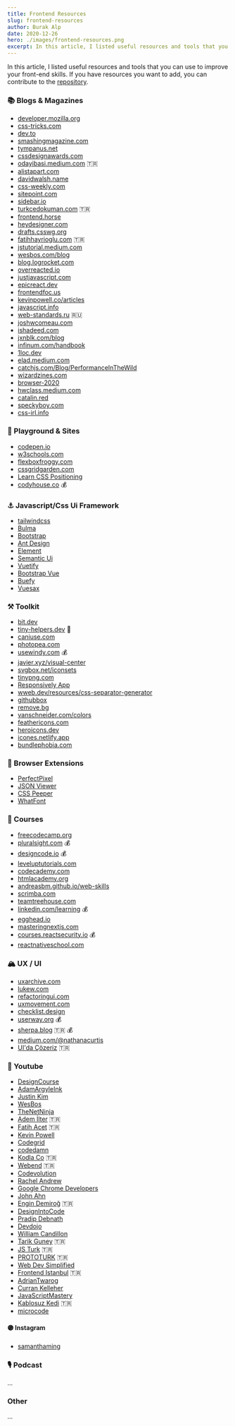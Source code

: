```yaml
---
title: Frontend Resources
slug: frontend-resources
author: Burak Alp
date: 2020-12-26
hero: ./images/frontend-resources.png
excerpt: In this article, I listed useful resources and tools that you can use to improve your front-end skills. If you have resources you want to add, you can contribute to the repository.
---
```


In this article, I listed useful resources and tools that you can use to improve your front-end skills. If you have resources you want to add, you can contribute to the [repository](https://github.com/Bur0/burakalpkara.com).


### 📚 Blogs & Magazines
  - [developer.mozilla.org](https://developer.mozilla.org/en-US/)
  - [css-tricks.com](https://css-tricks.com/) 
  - [dev.to](https://dev.to/)
  - [smashingmagazine.com](https://www.smashingmagazine.com/)
  - [tympanus.net](https://tympanus.net)
  - [cssdesignawards.com](https://www.cssdesignawards.com/)
  - [odayibasi.medium.com](https://odayibasi.medium.com/) 🇹🇷
  - [alistapart.com](https://alistapart.com/)
  - [davidwalsh.name](https://davidwalsh.name/)
  - [css-weekly.com](https://css-weekly.com/)
  - [sitepoint.com](https://www.sitepoint.com/)
  - [sidebar.io](https://sidebar.io/)
  - [turkcedokuman.com](https://turkcedokuman.com/) 🇹🇷
  - [frontend.horse](https://frontend.horse/)
  - [heydesigner.com](https://heydesigner.com/)
  - [drafts.csswg.org](https://drafts.csswg.org/)
  - [fatihhayrioglu.com](https://fatihhayrioglu.com/) 🇹🇷
  - [jstutorial.medium.com](https://jstutorial.medium.com/)
  - [wesbos.com/blog](https://wesbos.com/blog)
  - [blog.logrocket.com](https://blog.logrocket.com/)
  - [overreacted.io](https://overreacted.io/)
  - [justjavascript.com](https://justjavascript.com/)
  - [epicreact.dev](https://epicreact.dev/)
  - [frontendfoc.us](https://frontendfoc.us/)
  - [kevinpowell.co/articles](https://www.kevinpowell.co/articles/)
  - [javascript.info](https://javascript.info) 
  - [web-standards.ru](https://web-standards.ru/) 🇷🇺
  - [joshwcomeau.com](https://www.joshwcomeau.com)
  - [ishadeed.com](https://ishadeed.com)
  - [jxnblk.com/blog](https://jxnblk.com/blog)
  - [infinum.com/handbook](https://infinum.com/handbook/books/frontend)
  - [1loc.dev](https://1loc.dev/)
  - [elad.medium.com](https://elad.medium.com/)
  - [catchjs.com/Blog/PerformanceInTheWild](https://catchjs.com/Blog/PerformanceInTheWild)
  - [wizardzines.com](https://wizardzines.com/zines/css/)  
  - [browser-2020](https://github.com/luruke/browser-2020)
  - [hwclass.medium.com](hwclass.medium.com) 
  - [catalin.red](https://catalin.red/)
  - [speckyboy.com](https://speckyboy.com/)
  - [css-irl.info](https://css-irl.info/)

  

### 🎯 Playground & Sites 
  - [codepen.io](codepen.io/trending)
  - [w3schools.com](https://www.w3schools.com) 
  - [flexboxfroggy.com](https://flexboxfroggy.com) 
  - [cssgridgarden.com](https://cssgridgarden.com)
  - [Learn CSS Positioning](https://ishadeed.com/article/learn-css-positioning/)
  - [codyhouse.co](https://codyhouse.co/) 💰
  

### ⚓︎ Javascript/Css Ui Framework
   - [tailwindcss](http://tailwindcss.com/)
   - [Bulma](https://bulma.io/)
   - [Bootstrap](https://getbootstrap.com/)
   - [Ant Design](https://ant.design/)
   - [Element](https://elemefe.github.io/element-react/#/en-US/quick-start)
   - [Semantic Ui](https://semantic-ui.com/)
   - [Vuetify](https://vuetifyjs.com)
   - [Bootstrap Vue](https://bootstrap-vue.org/)
   - [Buefy](https://buefy.org/)
   - [Vuesax](https://vuesax.com/)
  
### ⚒️ Toolkit
  - [bit.dev](https://bit.dev/)
  - [tiny-helpers.dev](https://tiny-helpers.dev/)  🚀
  - [caniuse.com](https://caniuse.com/)
  - [photopea.com](https://www.photopea.com/)
  - [usewindy.com](https://usewindy.com/) 💰
  - [javier.xyz/visual-center](https://javier.xyz/visual-center/) 
  - [svgbox.net/iconsets](https://svgbox.net/iconsets)
  - [tinypng.com](https://tinypng.com/)
  - [Responsively App](https://github.com/responsively-org/responsively-app)
  - [wweb.dev/resources/css-separator-generator](https://wweb.dev/resources/css-separator-generator)
  - [githubbox](https://github.com/dferber90/githubbox)
  - [remove.bg](https://www.remove.bg/)
  - [vanschneider.com/colors](https://vanschneider.com/colors)
  - [feathericons.com](https://feathericons.com/)
  - [heroicons.dev](https://heroicons.dev/)
  - [icones.netlify.app](https://icones.netlify.app/)
  - [bundlephobia.com](https://bundlephobia.com/)
  
 
 
### 🍪 Browser Extensions
  - [PerfectPixel](https://chrome.google.com/webstore/detail/perfectpixel-by-welldonec/dkaagdgjmgdmbnecmcefdhjekcoceebi?hl) 
  - [JSON Viewer](https://chrome.google.com/webstore/detail/json-viewer/gbmdgpbipfallnflgajpaliibnhdgobh)
  - [CSS Peeper](https://chrome.google.com/webstore/detail/css-peeper/mbnbehikldjhnfehhnaidhjhoofhpehk?hl)
  - [WhatFont](https://chrome.google.com/webstore/detail/whatfont/jabopobgcpjmedljpbcaablpmlmfcogm?hl)

### 🎒 Courses
  - [freecodecamp.org](https://www.freecodecamp.org/)
  - [pluralsight.com](https://www.pluralsight.com/) 💰
  - [designcode.io](https://designcode.io/) 💰
  - [leveluptutorials.com](https://www.leveluptutorials.com/)
  - [codecademy.com](https://www.codecademy.com/)
  - [htmlacademy.org](https://htmlacademy.org)
  - [andreasbm.github.io/web-skills](https://andreasbm.github.io/web-skills/)
  - [scrimba.com](https://scrimba.com/)
  - [teamtreehouse.com](https://teamtreehouse.com/)
  - [linkedin.com/learning](https://www.linkedin.com/learning) 💰
  - [egghead.io](https://egghead.io/)
  - [masteringnextjs.com](https://masteringnextjs.com/) 
  - [courses.reactsecurity.io](https://courses.reactsecurity.io/) 💰
  - [reactnativeschool.com](https://www.reactnativeschool.com/)

  
### 🏔 UX / UI
  - [uxarchive.com](uxarchive.com) 
  - [lukew.com](https://www.lukew.com/)
  - [refactoringui.com](https://refactoringui.com/)
  - [uxmovement.com](https://uxmovement.com/)
  - [checklist.design](https://www.checklist.design/)
  - [userway.org](https://userway.org/) 💰
  - [sherpa.blog](https://sherpa.blog/) 🇹🇷 💰
  - [medium.com/@nathanacurtis](https://medium.com/@nathanacurtis)
  - [UI'da Çözeriz](https://www.youtube.com/channel/UCVH6om9EisvKXJtJCjm3fyA/videos) 🇹🇷


### 🔴 Youtube 
  - [DesignCourse](https://www.youtube.com/c/DesignCourse/videos)
  - [AdamArgyleInk](https://www.youtube.com/c/AdamArgyleInk/videos)
  - [Justin Kim](https://www.youtube.com/c/JustinKimJS/videos)
  - [WesBos](https://www.youtube.com/c/WesBos/videos)
  - [TheNetNinja](https://www.youtube.com/c/TheNetNinja/videos)
  - [Adem İlter](https://www.youtube.com/c/AdemIlter/videos) 🇹🇷
  - [Fatih Acet](https://www.youtube.com/c/FatihAcet/videos) 🇹🇷
  - [Kevin Powell](https://www.youtube.com/kepowob/videos)
  - [Codegrid](https://www.youtube.com/c/Codegrid/videos)
  - [codedamn](https://www.youtube.com/c/codedamn/videos) 
  - [Kodla Co](https://www.youtube.com/channel/UC36g9LO0Y5obns9PJCoBp8g/videos) 🇹🇷
  - [Webend](https://www.youtube.com/channel/UCUmfDu4Ux_uD9Hv5GKtNHAg/videos) 🇹🇷
  - [Codevolution](https://www.youtube.com/c/Codevolution/videos)
  - [Rachel Andrew](https://www.youtube.com/c/RachelAndrew/videos)
  - [Google Chrome Developers](https://www.youtube.com/c/GoogleChromeDevelopers/videos)
  - [John Ahn](https://www.youtube.com/channel/UCFyXA9x8lpL3EYWeYhj4C4Q/videos)
  - [Engin Demiroğ](https://www.youtube.com/channel/UCRjiquPh4mjPNoOV9eCilXQ/videos)  🇹🇷
  - [DesignIntoCode](https://www.youtube.com/c/DesignIntoCode/videos)
  - [Pradip Debnath](https://www.youtube.com/c/itzpradip/videos)
  - [Devdojo](https://www.youtube.com/c/Devdojo/videos)
  - [William Candillon](https://www.youtube.com/c/wcandillon/videos)
  - [Tarik Guney](https://www.youtube.com/c/TarikGuney/videos) 🇹🇷
  - [JS Turk](https://www.youtube.com/c/JSTurk/videos) 🇹🇷
  - [PROTOTURK](https://www.youtube.com/c/PROTOTURKCOM/videos) 🇹🇷
  - [Web Dev Simplified](https://www.youtube.com/c/WebDevSimplified/videos)
  - [Frontend Istanbul](https://www.youtube.com/c/FrontendIstanbul/videos) 🇹🇷
  - [AdrianTwarog](https://www.youtube.com/c/AdrianTwarog/videos)
  - [Curran Kelleher](https://www.youtube.com/c/currankelleher/videos)
  - [JavaScriptMastery](https://www.youtube.com/c/JavaScriptMastery/videos)
  - [Kablosuz Kedi](https://www.youtube.com/c/kablosuzkedii/videos)  🇹🇷
  - [microcode](https://www.youtube.com/c/microcode/videos) 
  
#### 🟣 Instagram

 - [samanthaming](https://www.instagram.com/samanthaming/)

### 🎙 Podcast 
  ...

### Other 
  ...
 

 